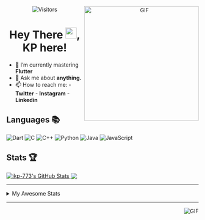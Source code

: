 <div align="center">
<img align="right" alt="GIF" height="300px" src="https://blog.insaid.co/wp-content/uploads/2020/01/Coding.gif"/>
       
![Visitors](https://visitor-badge.glitch.me/badge?page_id=ikp-773)

# Hey There <img src="https://media.tenor.com/images/822fb670841c6f6582fefbb82e338a50/tenor.gif" width="29px">, KP here!
</div>

- 🌱 I’m currently mastering **Flutter**
- 💬 Ask me about **anything.**
- 📫 How to reach me:
       - **Twitter** 
       - **Instagram**
       - **Linkedin**
         
## Languages 📚 
![Dart](http://img.shields.io/badge/-Dart-000?style=flat&logo=dart&logoColor=2BB7F6)
![C](https://img.shields.io/badge/-C-000?style=flat&logo=C)
![C++](https://img.shields.io/badge/-C++-000?style=flat&logo=C%2B%2B&logoColor=00599C)
![Python](https://img.shields.io/badge/-Python-000?style=flat&logo=python)
![Java](https://img.shields.io/badge/-Java-000?style=flat&logo=Java&logoColor=007396)
![JavaScript](https://img.shields.io/badge/-JavaScript-000?style=flat&logo=javascript)

##  Stats 🏆

<a href="https://github.com/ikp-773">
<img align="center" src="https://github-readme-stats.vercel.app/api?username=ikp-773&show_icons=true&theme=tokyonight&icon_color=6392DF&hide=prs" alt="ikp-773's GitHub Stats" />
</a> 
<a href="https://github.com/ikp-773">
<img align="center" src="https://github-readme-stats.vercel.app/api/top-langs/?username=ikp-773&layout=compact&show_icons=true&theme=tokyonight&icon_color=6392DF&hide=prs" />
</a>

---

<details>
       <summary>My Awesome Stats</summary>
       
<!--START_SECTION:waka-->
![Lines of code](https://img.shields.io/badge/From%20Hello%20World%20I%27ve%20Written-137677%20lines%20of%20code-blue)

**🐱 My Github Data** 

> 🏆 258 Contributions in the Year 2021
 > 
> 📦 165.4 kB Used in Github's Storage 
 > 
> 💼 Opted to Hire
 > 
> 📜 31 Public Repositories 
 > 
> 🔑 14 Private Repositories  
 > 
**I'm a Night 🦉** 

```text
🌞 Morning    139 commits    ██░░░░░░░░░░░░░░░░░░░░░░░   9.32% 
🌆 Daytime    303 commits    █████░░░░░░░░░░░░░░░░░░░░   20.32% 
🌃 Evening    608 commits    ██████████░░░░░░░░░░░░░░░   40.78% 
🌙 Night      441 commits    ███████░░░░░░░░░░░░░░░░░░   29.58%

```
📅 **I'm Most Productive on Saturday** 

```text
Monday       222 commits    ███░░░░░░░░░░░░░░░░░░░░░░   14.89% 
Tuesday      162 commits    ██░░░░░░░░░░░░░░░░░░░░░░░   10.87% 
Wednesday    220 commits    ███░░░░░░░░░░░░░░░░░░░░░░   14.76% 
Thursday     208 commits    ███░░░░░░░░░░░░░░░░░░░░░░   13.95% 
Friday       198 commits    ███░░░░░░░░░░░░░░░░░░░░░░   13.28% 
Saturday     244 commits    ████░░░░░░░░░░░░░░░░░░░░░   16.36% 
Sunday       237 commits    ████░░░░░░░░░░░░░░░░░░░░░   15.9%

```


📊 **This Week I Spent My Time On** 

```text
```

**I Mostly Code in Dart** 

```text
Dart                     18 repos            ███████████░░░░░░░░░░░░░░   43.9% 
Python                   7 repos             ████░░░░░░░░░░░░░░░░░░░░░   17.07% 
HTML                     6 repos             ███░░░░░░░░░░░░░░░░░░░░░░   14.63% 
JavaScript               5 repos             ███░░░░░░░░░░░░░░░░░░░░░░   12.2% 
Java                     2 repos             █░░░░░░░░░░░░░░░░░░░░░░░░   4.88%

```


**Timeline**

![Chart not found](https://raw.githubusercontent.com/ikp-773/ikp-773/main/charts/bar_graph.png) 


<!--END_SECTION:waka-->
</details>

 ---
 
<img align="right" alt="GIF" src="https://github4life.herokuapp.com/ikp-773.gif" />


